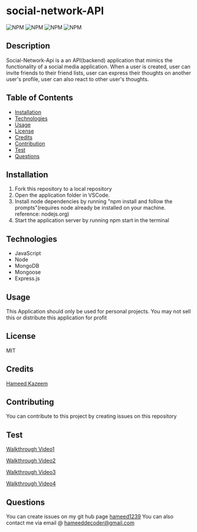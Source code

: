 # social-network-API

  ![NPM](https://img.shields.io/badge/license-MIT-<green>) ![ NPM](https://img.shields.io/github/followers/hameed1239?style=social) ![ NPM](https://img.shields.io/github/languages/top/hameed1239/social-network-API) ![NPM](https://img.shields.io/github/forks/hameed1239/social-network-API?style=social)

  ## Description
  Social-Network-Api is a an API(backend) application that mimics the functionality of a social media application. When a user is created, user can invite friends to their friend lists, user can express their thoughts on another user's profile, user can also react to other user's thoughts.   

  ## Table of Contents
  * [Installation](#installation)
  * [Technologies](#technologies)
  * [Usage](#usage)
  * [License](#license)
  * [Credits](#credits)
  * [Contribution](#contribution)
  * [Test](#test)
  * [Questions](#questions)

  ## Installation
  1. Fork this repository to a local repository
  2. Open the application folder in VSCode.
  3. Install node dependencies by running "npm install and follow the prompts"(requires node already be installed on your machine. reference: nodejs.org)
  4. Start the application server by running npm start in the terminal

  ## Technologies
  * JavaScript
  * Node
  * MongoDB
  * Mongoose
  * Express.js

  ## Usage
  This Application should only be used for personal projects. You may not sell this or distribute this application for profit

  ## License
  MIT

  ## Credits
  [Hameed Kazeem](https://github.com/hameed1239)

  ## Contributing
  You can contribute to this project by creating issues on this repository

  ## Test

  [Walkthrough Video1](https://drive.google.com/file/d/1mk_VJ5XxVHnIswGIq94LlhNbIEgLOrO9/view)

  [Walkthrough Video2](https://drive.google.com/file/d/1Pzd2U5W6Ej9Fokjm-Ck7R6j4mwEke0BM/view)

  [Walkthrough Video3](https://drive.google.com/file/d/1A_fOUvGP4WYEPq_RgOXY_COfi8qjc6dj/view)
  
  [Walkthrough Video4](https://drive.google.com/file/d/17mIAhrvpf_Nad1-5yvjCIb0jgnDE3QZA/view)

  ## Questions
  You can create issues on my git hub page
  [hameed1239](https://github.com/hameed1239)
  You can also contact me via email @ hameeddecoder@gmail.com
